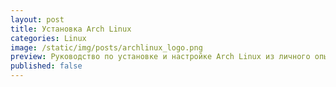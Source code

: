 ```yaml
---
layout: post
title: Установка Arch Linux  
categories: Linux
image: /static/img/posts/archlinux_logo.png
preview: Руководство по установке и настройке Arch Linux из личного опыта
published: false
---
```


